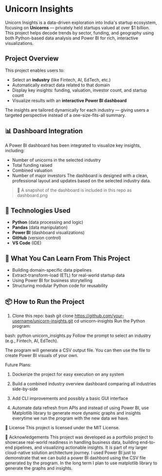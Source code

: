 # Unicorn Insights

Unicorn Insights is a data-driven exploration into India's startup ecosystem, focusing on **Unicorns** — privately held startups valued at over $1 billion. This project helps decode trends by sector, funding, and geography using both Python-based data analysis and Power BI for rich, interactive visualizations.

## Project Overview

This project enables users to:
- Select an **industry** (like Fintech, AI, EdTech, etc.)
- Automatically extract data related to that domain
- Display key insights: funding, valuation, investor count, and startup count
- Visualize results with an **interactive Power BI dashboard**

The insights are tailored dynamically for each industry — giving users a targeted perspective instead of a one-size-fits-all summary.

## 📊 Dashboard Integration

A Power BI dashboard has been integrated to visualize key insights, including:
- Number of unicorns in the selected industry
- Total funding raised
- Combined valuation
- Number of major investors
The dashboard is designed with a clean, professional layout and updates based on the selected industry data.

> 📸 A snapshot of the dashboard is included in this repo as dashboard.png

## 🚀 Technologies Used

- **Python** (data processing and logic)
- **Pandas** (data manipulation)
- **Power BI** (dashboard visualizations)
- **GitHub** (version control)
- **VS Code** (IDE)

## 🧠 What You Can Learn From This Project

- Building domain-specific data pipelines
- Extract-transform-load (ETL) for real-world startup data
- Using Power BI for business storytelling
- Structuring modular Python code for reusability

## 📦 How to Run the Project

1. Clone this repo:
   bash
   git clone https://github.com/your-username/unicorn-insights.git
   cd unicorn-insights
Run the Python program:

bash:
python unicorn_insights.py
Follow the prompt to select an industry (e.g., Fintech, AI, EdTech).

The program will generate a CSV output file. You can then use the file to create Power BI visuals of your own.

Future Plans:

1. Dockerize the project for easy execution on any system

2. Build a combined industry overview dashboard comparing all industries side-by-side

3. Add CLI improvements and possibly a basic GUI interface

4. Automate data refresh from APIs and instead of using Power BI, use Matplotlib library to generate more dynamic graphs and insights everytime we run the program with the new data we have.

🔖 License
This project is licensed under the MIT License.

🤝 Acknowledgements
This project was developed as a portfolio project to showcase real-world readiness in handling business data, building end-to-end pipelines, and visualizing actionable insights. It is part of my larger cloud-native solution architecture journey. I used Power BI just to demonstrate that we can build a power BI dashbord using the CSV file generated by the program. In the long term I plan to use matplotlib library to generate the graphs and insights.